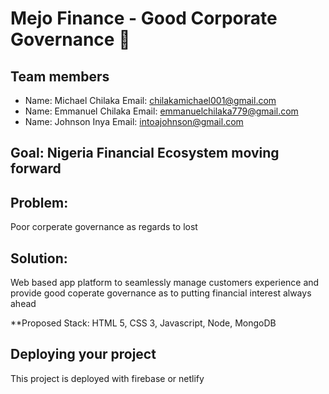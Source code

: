 # Mejo Finance - Good Corporate Governance 👋

## Team members
- Name: Michael Chilaka Email: chilakamichael001@gmail.com
- Name: Emmanuel Chilaka Email: emmanuelchilaka779@gmail.com
- Name: Johnson Inya Email: intoajohnson@gmail.com

## Goal: Nigeria Financial Ecosystem moving forward

## Problem: 
Poor corperate governance as regards to lost

## Solution: 
Web based app platform to seamlessly manage customers experience and provide good coperate governance as to putting financial interest always ahead

**Proposed Stack: HTML 5, CSS 3, Javascript, Node, MongoDB

## Deploying your project 
This project is deployed with firebase or netlify


